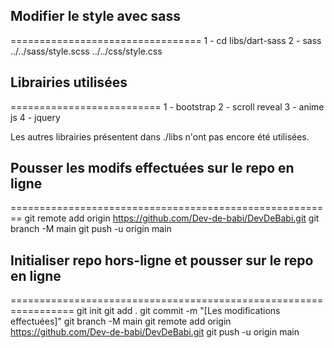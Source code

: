 ## Modifier le style avec sass ##
=================================
1 - cd libs/dart-sass
2 - sass ../../sass/style.scss ../../css/style.css

## Librairies utilisées ##
==========================
1 - bootstrap
2 - scroll reveal
3 - anime js
4 - jquery

Les autres librairies présentent dans ./libs n'ont pas encore
été utilisées.

## Pousser les modifs effectuées sur le repo en ligne ##
========================================================
git remote add origin https://github.com/Dev-de-babi/DevDeBabi.git
git branch -M main
git push -u origin main

## Initialiser repo hors-ligne et pousser sur le repo en ligne ##
=================================================================
git init
git add .
git commit -m "[Les modifications effectuées]"
git branch -M main
git remote add origin https://github.com/Dev-de-babi/DevDeBabi.git
git push -u origin main